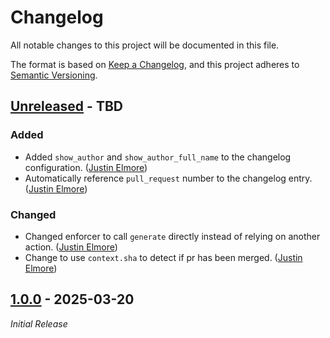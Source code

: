 # Changelog

All notable changes to this project will be documented in this file.

The format is based on [Keep a Changelog](https://keepachangelog.com/en/1.1.0/),
and this project adheres to [Semantic Versioning](https://semver.org/spec/v2.0.0.html).

## [Unreleased] - TBD

### Added

- Added `show_author` and `show_author_full_name` to the changelog configuration. ([Justin Elmore](https://github.com/jelmore1674))
- Automatically reference `pull_request` number to the changelog entry. ([Justin Elmore](https://github.com/jelmore1674))

### Changed

- Changed enforcer to call `generate` directly instead of relying on another action. ([Justin Elmore](https://github.com/jelmore1674))
- Change to use `context.sha` to detect if pr has been merged. ([Justin Elmore](https://github.com/jelmore1674))

## [1.0.0] - 2025-03-20

_Initial Release_

[Unreleased]: https://github.com/jelmore1674/build-changelog/releases/tag/vUnreleased
[1.0.0]: https://github.com/jelmore1674/build-changelog/releases/tag/v1.0.0

